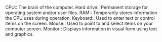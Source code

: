 CPU:: The brain of the computer.
Hard drive:: Permanent storage for operating system and/or user files.
RAM:: Temporarily stores information the CPU uses during operation.
Keyboard:: Used to enter text or control items on the screen.
Mouse:: Used to point to and select items on your computer screen.
Monitor:: Displays information in visual form using text and graphics.
